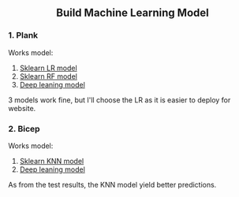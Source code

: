 <h2 align="center">Build Machine Learning Model</h2>

### 1. Plank

Works model:

1. [Sklearn LR model](./plank_model/model/LR_model.pkl)
1. [Sklearn RF model](./plank_model/model/RF_model.pkl)
1. [Deep leaning model](./plank_model/model/plank_model_deep_learning.pkl)

3 models work fine, but I'll choose the LR as it is easier to deploy for website.

### 2. Bicep

Works model:

1. [Sklearn KNN model](./bicep_model/model/KNN_model.pkl)
1. [Deep leaning model](./bicep_model/model/bicep_model_deep_learning.pkl)

As from the test results, the KNN model yield better predictions.
